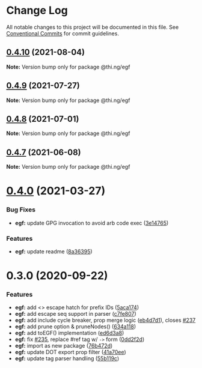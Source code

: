 # Change Log

All notable changes to this project will be documented in this file.
See [Conventional Commits](https://conventionalcommits.org) for commit guidelines.

## [0.4.10](https://github.com/thi-ng/umbrella/compare/@thi.ng/egf@0.4.9...@thi.ng/egf@0.4.10) (2021-08-04)

**Note:** Version bump only for package @thi.ng/egf





## [0.4.9](https://github.com/thi-ng/umbrella/compare/@thi.ng/egf@0.4.8...@thi.ng/egf@0.4.9) (2021-07-27)

**Note:** Version bump only for package @thi.ng/egf





## [0.4.8](https://github.com/thi-ng/umbrella/compare/@thi.ng/egf@0.4.7...@thi.ng/egf@0.4.8) (2021-07-01)

**Note:** Version bump only for package @thi.ng/egf





## [0.4.7](https://github.com/thi-ng/umbrella/compare/@thi.ng/egf@0.4.6...@thi.ng/egf@0.4.7) (2021-06-08)

**Note:** Version bump only for package @thi.ng/egf





# [0.4.0](https://github.com/thi-ng/umbrella/compare/@thi.ng/egf@0.3.21...@thi.ng/egf@0.4.0) (2021-03-27)


### Bug Fixes

* **egf:** update GPG invocation to avoid arb code exec ([3e14765](https://github.com/thi-ng/umbrella/commit/3e14765d6bfd8006742c9e7860bc7d58ae94dfa5))


### Features

* **egf:** update readme ([8a36395](https://github.com/thi-ng/umbrella/commit/8a36395db3d31041c71d49cb58945909b8ee7ee2))





# 0.3.0 (2020-09-22)


### Features

* **egf:** add <> escape hatch for prefix IDs ([5aca174](https://github.com/thi-ng/umbrella/commit/5aca174cd4ceef7c03c08cb27d736eb5dd1fd35c))
* **egf:** add escape seq support in parser ([c7fe807](https://github.com/thi-ng/umbrella/commit/c7fe807fb726388d707e839140249a09028533db))
* **egf:** add include cycle breaker, prop merge logic ([eb4d7d1](https://github.com/thi-ng/umbrella/commit/eb4d7d138524fca7421c414a743824ae40807338)), closes [#237](https://github.com/thi-ng/umbrella/issues/237)
* **egf:** add prune option & pruneNodes() ([634a118](https://github.com/thi-ng/umbrella/commit/634a118e2b612d5979fca7b897ed3d8bf512f28b))
* **egf:** add toEGF() implementation ([ed6d3a8](https://github.com/thi-ng/umbrella/commit/ed6d3a8d0e7140ed12a5948057f736aa634ca7f6))
* **egf:** fix [#235](https://github.com/thi-ng/umbrella/issues/235), replace #ref tag w/ `->` form ([0dd2f2d](https://github.com/thi-ng/umbrella/commit/0dd2f2d4efe21afce28a00191ee1047a7fe462b6))
* **egf:** import as new package ([76b472d](https://github.com/thi-ng/umbrella/commit/76b472d017f3bf456db8204158de6ac4746447b3))
* **egf:** update DOT export prop filter ([41a70ee](https://github.com/thi-ng/umbrella/commit/41a70eeaada5b91d7507a52b6b45083548002cda))
* **egf:** update tag parser handling ([55b119c](https://github.com/thi-ng/umbrella/commit/55b119ce497f67e939ba865c25930348aaaad380))
